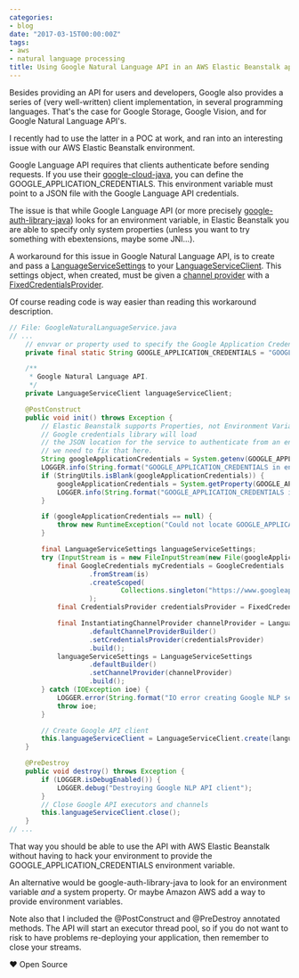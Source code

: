```yaml
---
categories:
- blog
date: "2017-03-15T00:00:00Z"
tags:
- aws
- natural language processing
title: Using Google Natural Language API in an AWS Elastic Beanstalk application
---
```


Besides providing an API for users and developers, Google also provides a series of
(very well-written) client implementation, in several programming languages. That's the
case for Google Storage, Google Vision, and for Google Natural Language API's.

I recently had to use the latter in a POC at work, and ran into an interesting issue with
our AWS Elastic Beanstalk environment.

Google Language API requires that clients authenticate before sending requests. If you use their [google-cloud-java](https://github.com/GoogleCloudPlatform/google-cloud-java), you can define the GOOGLE_APPLICATION_CREDENTIALS. This environment variable must point to a JSON file with the Google Language API credentials.

The issue is that while Google Language API (or more precisely
[google-auth-library-java](https://github.com/google/google-auth-library-java/blob/ae9735c576fd8593636e155ccb26e454576bc2cd/oauth2_http/java/com/google/auth/oauth2/DefaultCredentialsProvider.java#L124))
looks for an environment variable, in Elastic Beanstalk you are able to
specify only system properties (unless you want to try something with ebextensions,
maybe some JNI...).

A workaround for this issue in Google Natural Language API, is to create and pass a
[LanguageServiceSettings](http://googlecloudplatform.github.io/google-cloud-java/0.8.0/apidocs/com/google/cloud/language/spi/v1/LanguageServiceSettings.html)
to your [LanguageServiceClient](http://googlecloudplatform.github.io/google-cloud-java/0.8.0/apidocs/com/google/cloud/language/spi/v1/LanguageServiceClient.html).
This settings object, when created, must be given a
[channel provider](http://googleapis.github.io/gax-java/0.2.0/apidocs/com/google/api/gax/grpc/ChannelProvider.html)
with a [FixedCredentialsProvider](http://googleapis.github.io/gax-java/0.2.0/apidocs/com/google/api/gax/core/FixedCredentialsProvider.html).

Of course reading code is way easier than reading this workaround description.

```java
// File: GoogleNaturalLanguageService.java
// ...
    // envvar or property used to specify the Google Application Credentials
    private final static String GOOGLE_APPLICATION_CREDENTIALS = "GOOGLE_APPLICATION_CREDENTIALS";

    /**
     * Google Natural Language API.
     */
    private LanguageServiceClient languageServiceClient;

    @PostConstruct
    public void init() throws Exception {
        // Elastic Beanstalk supports Properties, not Environment Variables.
        // Google credentials library will load
        // the JSON location for the service to authenticate from an envVar. So
        // we need to fix that here.
        String googleApplicationCredentials = System.getenv(GOOGLE_APPLICATION_CREDENTIALS);
        LOGGER.info(String.format("GOOGLE_APPLICATION_CREDENTIALS in environment variable: %s", googleApplicationCredentials));
        if (StringUtils.isBlank(googleApplicationCredentials)) {
            googleApplicationCredentials = System.getProperty(GOOGLE_APPLICATION_CREDENTIALS);
            LOGGER.info(String.format("GOOGLE_APPLICATION_CREDENTIALS in JVM property: %s", googleApplicationCredentials));
        }

        if (googleApplicationCredentials == null) {
            throw new RuntimeException("Could not locate GOOGLE_APPLICATION_CREDENTIALS variable!");
        }

        final LanguageServiceSettings languageServiceSettings;
        try (InputStream is = new FileInputStream(new File(googleApplicationCredentials))) {
            final GoogleCredentials myCredentials = GoogleCredentials
                    .fromStream(is)
                    .createScoped(
                            Collections.singleton("https://www.googleapis.com/auth/cloud-platform")
                    );
            final CredentialsProvider credentialsProvider = FixedCredentialsProvider.create(myCredentials);

            final InstantiatingChannelProvider channelProvider = LanguageServiceSettings
                    .defaultChannelProviderBuilder()
                    .setCredentialsProvider(credentialsProvider)
                    .build();
            languageServiceSettings = LanguageServiceSettings
                    .defaultBuilder()
                    .setChannelProvider(channelProvider)
                    .build();
        } catch (IOException ioe) {
            LOGGER.error(String.format("IO error creating Google NLP settings: %s", ioe.getMessage()), ioe);
            throw ioe;
        }

        // Create Google API client
        this.languageServiceClient = LanguageServiceClient.create(languageServiceSettings);
    }

    @PreDestroy
    public void destroy() throws Exception {
        if (LOGGER.isDebugEnabled()) {
            LOGGER.debug("Destroying Google NLP API client");
        }
        // Close Google API executors and channels
        this.languageServiceClient.close();
    }
// ...
```

That way you should be able to use the API with AWS Elastic Beanstalk
without having to hack your environment to provide the GOOGLE_APPLICATION_CREDENTIALS
environment variable.

An alternative would be google-auth-library-java to look for an environment variable
*and* a system property. Or maybe Amazon AWS add a way to provide environment variables.

Note also that I included the @PostConstruct and @PreDestroy annotated methods. The
API will start an executor thread pool, so if you do not want to risk to have problems
re-deploying your application, then remember to close your streams.

&hearts; Open Source
